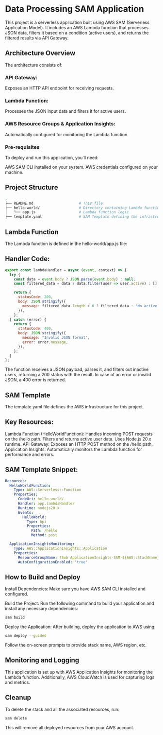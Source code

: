 # Data Processing SAM Application
This project is a serverless application built using AWS SAM (Serverless Application Model). It includes an AWS Lambda function that processes JSON data, filters it based on a condition (active users), and returns the filtered results via API Gateway.

## Architecture Overview
The architecture consists of:

### API Gateway: 
Exposes an HTTP API endpoint for receiving requests.
### Lambda Function: 
Processes the JSON input data and filters it for active users.
### AWS Resource Groups & Application Insights: 
Automatically configured for monitoring the Lambda function.
### Pre-requisites
To deploy and run this application, you'll need:

AWS SAM CLI installed on your system.
AWS credentials configured on your machine.
## Project Structure
```bash
.
├── README.md                     # This file
├── hello-world/                  # Directory containing Lambda function code
│   └── app.js                    # Lambda function logic
├── template.yaml                 # SAM Template defining the infrastructure and function
```
## Lambda Function
The Lambda function is defined in the hello-world/app.js file:

## Handler Code:
```javascript
export const lambdaHandler = async (event, context) => {
  try {
    const data = event.body ? JSON.parse(event.body) : null;
    const filtered_data = data ? data.filter(user => user.active) : [];

    return {
      statusCode: 200,
      body: JSON.stringify({
        message: filtered_data.length > 0 ? filtered_data : "No active data received",
      }),
    };
  } catch (error) {
    return {
      statusCode: 400,
      body: JSON.stringify({
        message: "Invalid JSON format",
        error: error.message, 
      }),
    };
  }
};
```
The function receives a JSON payload, parses it, and filters out inactive users, returning a 200 status with the result. In case of an error or invalid JSON, a 400 error is returned.

## SAM Template
The template.yaml file defines the AWS infrastructure for this project.

## Key Resources:
Lambda Function (HelloWorldFunction):
Handles incoming POST requests on the /hello path.
Filters and returns active user data.
Uses Node.js 20.x runtime.
API Gateway:
Exposes an HTTP POST method on the /hello path.
Application Insights:
Automatically monitors the Lambda function for performance and errors.
## SAM Template Snippet:
```yaml
Resources:
  HelloWorldFunction:
    Type: AWS::Serverless::Function
    Properties:
      CodeUri: hello-world/
      Handler: app.lambdaHandler
      Runtime: nodejs20.x
      Events:
        HelloWorld:
          Type: Api
          Properties:
            Path: /hello
            Method: post

  ApplicationInsightsMonitoring:
    Type: AWS::ApplicationInsights::Application
    Properties:
      ResourceGroupName: !Sub ApplicationInsights-SAM-${AWS::StackName}
      AutoConfigurationEnabled: 'true'
```
## How to Build and Deploy
Install Dependencies: Make sure you have AWS SAM CLI installed and configured.

Build the Project: Run the following command to build your application and install any necessary dependencies:

```bash
sam build
```
Deploy the Application: After building, deploy the application to AWS using:

```bash
sam deploy --guided
```
Follow the on-screen prompts to provide stack name, AWS region, etc.

## Monitoring and Logging
This application is set up with AWS Application Insights for monitoring the Lambda function. Additionally, AWS CloudWatch is used for capturing logs and metrics.

## Cleanup
To delete the stack and all the associated resources, run:

```bash
sam delete
```
This will remove all deployed resources from your AWS account.
